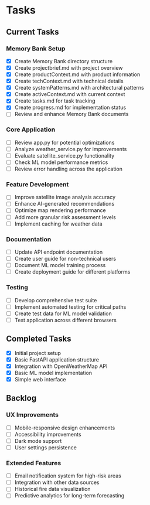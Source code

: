 # Tasks

## Current Tasks

### Memory Bank Setup
- [x] Create Memory Bank directory structure
- [x] Create projectbrief.md with project overview
- [x] Create productContext.md with product information
- [x] Create techContext.md with technical details
- [x] Create systemPatterns.md with architectural patterns
- [x] Create activeContext.md with current context
- [x] Create tasks.md for task tracking
- [x] Create progress.md for implementation status
- [ ] Review and enhance Memory Bank documents

### Core Application
- [ ] Review app.py for potential optimizations
- [ ] Analyze weather_service.py for improvements
- [ ] Evaluate satellite_service.py functionality
- [ ] Check ML model performance metrics
- [ ] Review error handling across the application

### Feature Development
- [ ] Improve satellite image analysis accuracy
- [ ] Enhance AI-generated recommendations
- [ ] Optimize map rendering performance
- [ ] Add more granular risk assessment levels
- [ ] Implement caching for weather data

### Documentation
- [ ] Update API endpoint documentation
- [ ] Create user guide for non-technical users
- [ ] Document ML model training process
- [ ] Create deployment guide for different platforms

### Testing
- [ ] Develop comprehensive test suite
- [ ] Implement automated testing for critical paths
- [ ] Create test data for ML model validation
- [ ] Test application across different browsers

## Completed Tasks

- [x] Initial project setup
- [x] Basic FastAPI application structure
- [x] Integration with OpenWeatherMap API
- [x] Basic ML model implementation
- [x] Simple web interface

## Backlog

### UX Improvements
- [ ] Mobile-responsive design enhancements
- [ ] Accessibility improvements
- [ ] Dark mode support
- [ ] User settings persistence

### Extended Features
- [ ] Email notification system for high-risk areas
- [ ] Integration with other data sources
- [ ] Historical fire data visualization
- [ ] Predictive analytics for long-term forecasting 